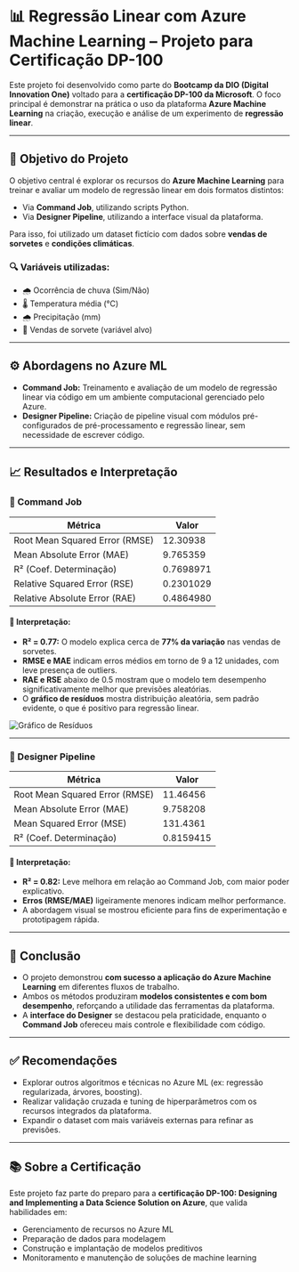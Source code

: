 # 📊 Regressão Linear com Azure Machine Learning – Projeto para Certificação DP-100

Este projeto foi desenvolvido como parte do **Bootcamp da DIO (Digital Innovation One)** voltado para a **certificação DP-100 da Microsoft**. O foco principal é demonstrar na prática o uso da plataforma **Azure Machine Learning** na criação, execução e análise de um experimento de **regressão linear**.

---

## 🎯 Objetivo do Projeto

O objetivo central é explorar os recursos do **Azure Machine Learning** para treinar e avaliar um modelo de regressão linear em dois formatos distintos:

- Via **Command Job**, utilizando scripts Python.
- Via **Designer Pipeline**, utilizando a interface visual da plataforma.

Para isso, foi utilizado um dataset fictício com dados sobre **vendas de sorvetes** e **condições climáticas**.

### 🔍 Variáveis utilizadas:

- 🌧️ Ocorrência de chuva (Sim/Não)  
- 🌡️ Temperatura média (°C)  
- 🌧️ Precipitação (mm)  
- 🍦 Vendas de sorvete (variável alvo)

---

## ⚙️ Abordagens no Azure ML

- **Command Job:** Treinamento e avaliação de um modelo de regressão linear via código em um ambiente computacional gerenciado pelo Azure.
- **Designer Pipeline:** Criação de pipeline visual com módulos pré-configurados de pré-processamento e regressão linear, sem necessidade de escrever código.

---

## 📈 Resultados e Interpretação

### 🔹 Command Job

| Métrica                        | Valor     |
|-------------------------------|-----------|
| Root Mean Squared Error (RMSE)| 12.30938  |
| Mean Absolute Error (MAE)     | 9.765359  |
| R² (Coef. Determinação)       | 0.7698971 |
| Relative Squared Error (RSE)  | 0.2301029 |
| Relative Absolute Error (RAE) | 0.4864980 |

#### 🧠 Interpretação:

- **R² = 0.77:** O modelo explica cerca de **77% da variação** nas vendas de sorvetes.
- **RMSE e MAE** indicam erros médios em torno de 9 a 12 unidades, com leve presença de outliers.
- **RAE e RSE** abaixo de 0.5 mostram que o modelo tem desempenho significativamente melhor que previsões aleatórias.
- O **gráfico de resíduos** mostra distribuição aleatória, sem padrão evidente, o que é positivo para regressão linear.

![Gráfico de Resíduos](./Resultados%201%20-%20residuos.JPG)

---

### 🔹 Designer Pipeline

| Métrica                        | Valor     |
|-------------------------------|-----------|
| Root Mean Squared Error (RMSE)| 11.46456  |
| Mean Absolute Error (MAE)     | 9.758208  |
| Mean Squared Error (MSE)      | 131.4361  |
| R² (Coef. Determinação)       | 0.8159415 |

#### 🧠 Interpretação:

- **R² = 0.82:** Leve melhora em relação ao Command Job, com maior poder explicativo.
- **Erros (RMSE/MAE)** ligeiramente menores indicam melhor performance.
- A abordagem visual se mostrou eficiente para fins de experimentação e prototipagem rápida.

---

## 🧾 Conclusão

- O projeto demonstrou **com sucesso a aplicação do Azure Machine Learning** em diferentes fluxos de trabalho.
- Ambos os métodos produziram **modelos consistentes e com bom desempenho**, reforçando a utilidade das ferramentas da plataforma.
- A **interface do Designer** se destacou pela praticidade, enquanto o **Command Job** ofereceu mais controle e flexibilidade com código.

---

## ✅ Recomendações

- Explorar outros algoritmos e técnicas no Azure ML (ex: regressão regularizada, árvores, boosting).
- Realizar validação cruzada e tuning de hiperparâmetros com os recursos integrados da plataforma.
- Expandir o dataset com mais variáveis externas para refinar as previsões.

---

## 📚 Sobre a Certificação

Este projeto faz parte do preparo para a **certificação DP-100: Designing and Implementing a Data Science Solution on Azure**, que valida habilidades em:

- Gerenciamento de recursos no Azure ML
- Preparação de dados para modelagem
- Construção e implantação de modelos preditivos
- Monitoramento e manutenção de soluções de machine learning


